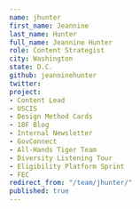 ```yaml
---
name: jhunter
first_name: Jeannine
last_name: Hunter
full_name: Jeannine Hunter
role: Content Strategist
city: Washington
state: D.C.
github: jeanninehunter
twitter: 
project:
- Content Lead
- USCIS
- Design Method Cards
- 18F Blog
- Internal Newsletter
- GovConnect
- All-Hands Tiger Team
- Diversity Listening Tour
- Eligibility Platform Sprint
- FEC
redirect_from: "/team/jhunter/"
published: true
---
```


